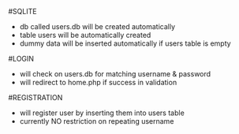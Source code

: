 #SQLITE 
 - db called users.db will be created automatically
 - table users will be automatically created
 - dummy data will be inserted automatically if users table is empty

#LOGIN
 - will check on users.db for matching username & password
 - will redirect to home.php if success in validation

#REGISTRATION
 - will register user by inserting them into users table
 - currently NO restriction on repeating username